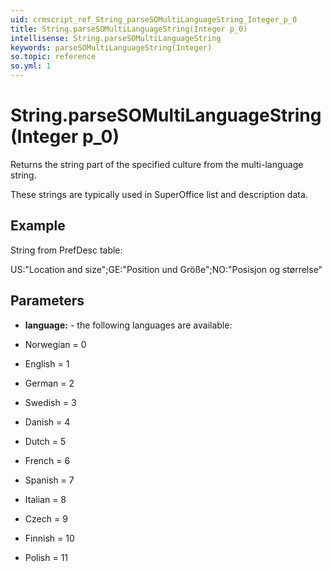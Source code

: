 ```yaml
---
uid: crmscript_ref_String_parseSOMultiLanguageString_Integer_p_0
title: String.parseSOMultiLanguageString(Integer p_0)
intellisense: String.parseSOMultiLanguageString
keywords: parseSOMultiLanguageString(Integer)
so.topic: reference
so.yml: 1
---
```


# String.parseSOMultiLanguageString(Integer p_0)

Returns the string part of the specified culture from the multi-language string.

These strings are typically used in SuperOffice list and description data.

## Example

String from PrefDesc table:

US:"Location and size";GE:"Position und Größe";NO:"Posisjon og størrelse"

## Parameters

* **language:** - the following languages are available:

* Norwegian = 0
* English = 1
* German = 2
* Swedish = 3
* Danish = 4
* Dutch = 5
* French = 6
* Spanish = 7
* Italian = 8
* Czech = 9
* Finnish = 10
* Polish = 11

